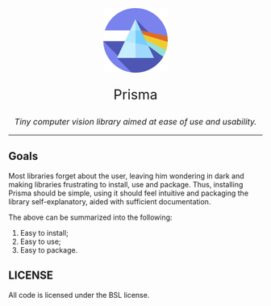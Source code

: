 <p align="center">
    <img src="imgs/icon.png" width="128" height="128" align="center"></img>
</p>
<p align="center" style="font-size:27px">Prisma</p>
<p align="center" style="font-size:16px;font-style:italic">Tiny computer vision library aimed at ease of use and usability.</p>

---

## Goals
Most libraries forget about the user, leaving him wondering in dark and making libraries frustrating to install, use and package. Thus, installing Prisma should be simple, using it should feel intuitive and packaging the library self-explanatory, aided with sufficient documentation.

The above can be summarized into the following:
1. Easy to install;
2. Easy to use;
3. Easy to package.

## LICENSE
All code is licensed under the BSL license.
